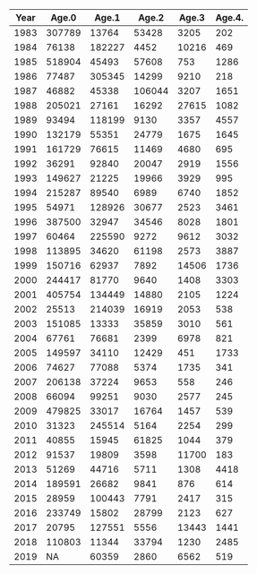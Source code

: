 |Year|Age.0|Age.1|Age.2|Age.3|Age.4.|
|---|---|---|---|---|---|
|1983|307789|13764|53428|3205|202|
|1984|76138|182227|4452|10216|469|
|1985|518904|45493|57608|753|1286|
|1986|77487|305345|14299|9210|218|
|1987|46882|45338|106044|3207|1651|
|1988|205021|27161|16292|27615|1082|
|1989|93494|118199|9130|3357|4557|
|1990|132179|55351|24779|1675|1645|
|1991|161729|76615|11469|4680|695|
|1992|36291|92840|20047|2919|1556|
|1993|149627|21225|19966|3929|995|
|1994|215287|89540|6989|6740|1852|
|1995|54971|128926|30677|2523|3461|
|1996|387500|32947|34546|8028|1801|
|1997|60464|225590|9272|9612|3032|
|1998|113895|34620|61198|2573|3887|
|1999|150716|62937|7892|14506|1736|
|2000|244417|81770|9640|1408|3303|
|2001|405754|134449|14880|2105|1224|
|2002|25513|214039|16919|2053|538|
|2003|151085|13333|35859|3010|561|
|2004|67761|76681|2399|6978|821|
|2005|149597|34110|12429|451|1733|
|2006|74627|77088|5374|1735|341|
|2007|206138|37224|9653|558|246|
|2008|66094|99251|9030|2577|245|
|2009|479825|33017|16764|1457|539|
|2010|31323|245514|5164|2254|299|
|2011|40855|15945|61825|1044|379|
|2012|91537|19809|3598|11700|183|
|2013|51269|44716|5711|1308|4418|
|2014|189591|26682|9841|876|614|
|2015|28959|100443|7791|2417|315|
|2016|233749|15802|28799|2123|627|
|2017|20795|127551|5556|13443|1441|
|2018|110803|11344|33794|1230|2485|
|2019|NA|60359|2860|6562|519|
